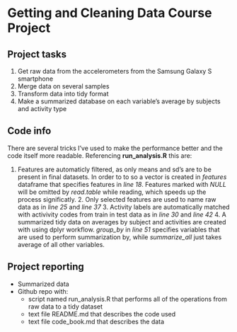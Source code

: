 Getting and Cleaning Data Course Project
========================================

Project tasks
-------------

1.  Get raw data from the accelerometers from the Samsung Galaxy S
    smartphone
2.  Merge data on several samples
3.  Transform data into tidy format
4.  Make a summarized database on each variable’s average by subjects
    and activity type

Code info
---------

There are several tricks I’ve used to make the performance better and
the code itself more readable. Referencing **run\_analysis.R** this are:
1. Features are automaticly filtered, as only means and sd’s are to be
present in final datasets. In order to to so a vector is created in
*features* dataframe that specifies features in *line 18*. Features
marked with *NULL* will be omitted by *read.table* while reading, which
speeds up the process significatly. 2. Only selected features are used
to name raw data as in *line 25* and *line 37* 3. Activity labels are
automatically matched with activivity codes from train in test data as
in *line 30* and *line 42* 4. A summarized tidy data on averages by
subject and activities are created with using dplyr workflow.
*group\_by* in *line 51* specifies variables that are used to perform
summarization by, while *summarize\_all* just takes average of all other
variables.

Project reporting
-----------------

-   Summarized data
-   Github repo with:
    -   script named run\_analysis.R that performs all of the operations
        from raw data to a tidy dataset
    -   text file README.md that describes the code used
    -   text file code\_book.md that describes the data

